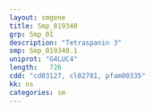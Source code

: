 ```yaml
---
layout: smgene
title: Smp_019340
grp: Smp_01
description: "Tetraspanin 3"
smp: Smp_019340.1
uniprot: "G4LUC4"
length:   726
cdd: "cd03127, cl02781, pfam00335"
kk: ns
categories: sm
---
```


